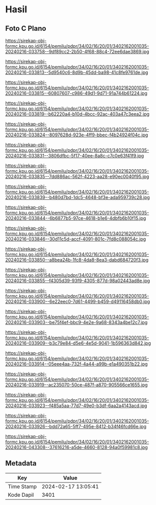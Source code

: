 # Hasil

## Foto C Plano

https://sirekap-obj-formc.kpu.go.id/6154/pemilu/pdpr/34/02/16/20/01/3402162001035-20240216-033758--9df89cc2-2b50-4f68-88c4-72ee6dae3869.jpg

https://sirekap-obj-formc.kpu.go.id/6154/pemilu/pdpr/34/02/16/20/01/3402162001035-20240216-033813--5d9540c6-8d9b-45dd-ba98-41c8fe9761de.jpg

https://sirekap-obj-formc.kpu.go.id/6154/pemilu/pdpr/34/02/16/20/01/3402162001035-20240216-033815--60807607-c986-49d1-9d71-91a744b61224.jpg

https://sirekap-obj-formc.kpu.go.id/6154/pemilu/pdpr/34/02/16/20/01/3402162001035-20240216-033819--b62220a4-b10d-4bcc-92ac-403a47c3eea2.jpg

https://sirekap-obj-formc.kpu.go.id/6154/pemilu/pdpr/34/02/16/20/01/3402162001035-20240216-033824--8097628d-923e-4ff9-bbec-f4b24924f04c.jpg

https://sirekap-obj-formc.kpu.go.id/6154/pemilu/pdpr/34/02/16/20/01/3402162001035-20240216-033831--3806dfbc-5f17-40ee-8a8c-c7c0e63f41f9.jpg

https://sirekap-obj-formc.kpu.go.id/6154/pemilu/pdpr/34/02/16/20/01/3402162001035-20240216-033835--7dd886ac-562f-4223-aa28-e90ec0040f95.jpg

https://sirekap-obj-formc.kpu.go.id/6154/pemilu/pdpr/34/02/16/20/01/3402162001035-20240216-033839--b480d7bd-1dc5-4648-bf3e-ada959739c28.jpg

https://sirekap-obj-formc.kpu.go.id/6154/pemilu/pdpr/34/02/16/20/01/3402162001035-20240216-033844--6b6877b5-97ce-4618-b1e6-4dbfb6b10f15.jpg

https://sirekap-obj-formc.kpu.go.id/6154/pemilu/pdpr/34/02/16/20/01/3402162001035-20240216-033846--30d11c5d-accf-4091-801c-7fd8c088054c.jpg

https://sirekap-obj-formc.kpu.go.id/6154/pemilu/pdpr/34/02/16/20/01/3402162001035-20240216-033850--a8bea24b-1fc8-4da8-8ea3-dabd684720f3.jpg

https://sirekap-obj-formc.kpu.go.id/6154/pemilu/pdpr/34/02/16/20/01/3402162001035-20240216-033855--f4305d39-93f9-4305-877d-98a02443ad8e.jpg

https://sirekap-obj-formc.kpu.go.id/6154/pemilu/pdpr/34/02/16/20/01/3402162001035-20240216-033900--6e22eec0-7d61-4499-b459-d49116458db0.jpg

https://sirekap-obj-formc.kpu.go.id/6154/pemilu/pdpr/34/02/16/20/01/3402162001035-20240216-033903--be75f4ef-bbc9-4e2e-9a68-8343a4be12c7.jpg

https://sirekap-obj-formc.kpu.go.id/6154/pemilu/pdpr/34/02/16/20/01/3402162001035-20240216-033909--b3c79e84-d5e6-4e5d-9041-1b596363d842.jpg

https://sirekap-obj-formc.kpu.go.id/6154/pemilu/pdpr/34/02/16/20/01/3402162001035-20240216-033914--05eee4aa-732f-4a44-a99b-e1a490351b22.jpg

https://sirekap-obj-formc.kpu.go.id/6154/pemilu/pdpr/34/02/16/20/01/3402162001035-20240216-033919--ac235070-50ce-487f-a870-905566ce1655.jpg

https://sirekap-obj-formc.kpu.go.id/6154/pemilu/pdpr/34/02/16/20/01/3402162001035-20240216-033923--f485a5aa-77d7-49e0-b3df-6aa2a4143acd.jpg

https://sirekap-obj-formc.kpu.go.id/6154/pemilu/pdpr/34/02/16/20/01/3402162001035-20240216-033926--bdd72a65-5ff7-495e-8412-b34f46fcd66e.jpg

https://sirekap-obj-formc.kpu.go.id/6154/pemilu/pdpr/34/02/16/20/01/3402162001035-20240216-043308--37616216-a5de-4660-8128-94a0f59981c8.jpg


## Metadata

| Key        | Value               |
| ---------- | ------------------- |
| Time Stamp | 2024-02-17 13:05:41 |
| Kode Dapil | 3401                |



